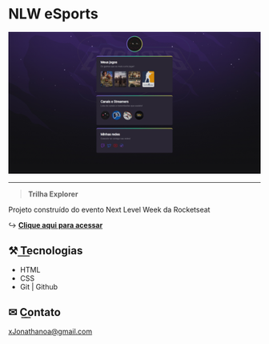 # NLW eSports

![preview](./.github/preview.png)
___

> **Trilha Explorer**

Projeto construído do evento Next Level Week da Rocketseat

↪ **[Clique aqui para acessar](https://johnsoa-d.github.io/NLW-eSports/)**

## ⚒ T͟e͟cnologias

- HTML
- CSS
- Git | Github


## ✉ C͟o͟ntato

xJonathanoa@gmail.com